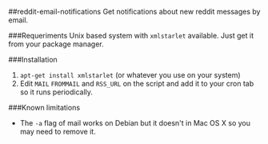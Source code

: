 ##reddit-email-notifications
Get notifications about new reddit messages by email.

###Requeriments
Unix based system with `xmlstarlet` available. Just get it from your package manager.

###Installation
1. `apt-get install xmlstarlet` (or whatever you use on your system)
2. Edit `MAIL` `FROMMAIL` and `RSS_URL` on the script and add it to your cron tab so it runs periodically.

###Known limitations
- The `-a` flag of mail works on Debian but it doesn't in Mac OS X so you may need to remove it.